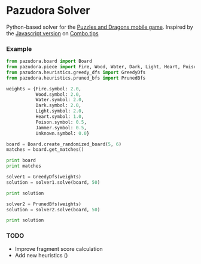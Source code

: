 Pazudora Solver
=====

Python-based solver for the [Puzzles and Dragons mobile game](http://www.gunghoonline.com/games/puzzle-dragons/).
Inspired by the [Javascript version](https://github.com/alexknutson/Combo.Tips) on [Combo.tips](http://combo.tips/)

### Example
```python
from pazudora.board import Board
from pazudora.piece import Fire, Wood, Water, Dark, Light, Heart, Poison, Jammer, Unknown
from pazudora.heuristics.greedy_dfs import GreedyDfs
from pazudora.heuristics.pruned_bfs import PrunedBfs

weights = {Fire.symbol: 2.0,
           Wood.symbol: 2.0,
           Water.symbol: 2.0,
           Dark.symbol: 2.0,
           Light.symbol: 2.0,
           Heart.symbol: 1.0,
           Poison.symbol: 0.5,
           Jammer.symbol: 0.5,
           Unknown.symbol: 0.0}

board = Board.create_randomized_board(5, 6)
matches = board.get_matches()

print board
print matches

solver1 = GreedyDfs(weights)
solution = solver1.solve(board, 50)

print solution

solver2 = PrunedBfs(weights)
solution = solver2.solve(board, 50)

print solution
```

### TODO
- Improve fragment score calculation
- Add new heuristics ()